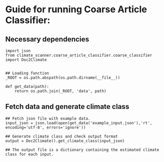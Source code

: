 # Guide for running Coarse Article Classifier:

## Necessary dependencies

```
import json
from climate_scanner.coarse_article_classifier.coarse_classifier import Doc2Climate


## Loading function
_ROOT = os.path.abspath(os.path.dirname(__file__))

def get_data(path):
	return os.path.join(_ROOT, 'data', path)
```
## Fetch data and generate climate class
```
## Fetch json file with example data.
input_json = json.load(open(get_data('example_input.json'),'rt', encoding='utf-8', errors='ignore'))

## Generate climate class and check output format
output = Doc2Climate().get_climate_class(input_json)

## The output file is a dictionary containing the estimated climate class for each input.
```